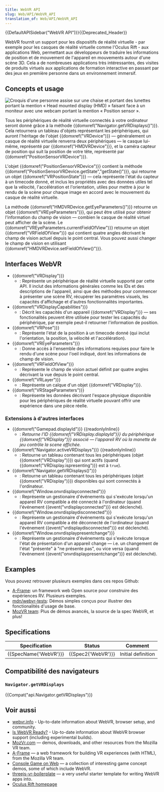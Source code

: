 ```yaml
---
title: WebVR API
slug: Web/API/WebVR_API
translation_of: Web/API/WebVR_API
---
```

{{DefaultAPISidebar("WebVR API")}}{{Deprecated_Header}}

WebVR fournit un support pour les dispositifs de réalité virtuelle - par exemple pour les casques de réalité virtuelle comme l'Oculus Rift - aux applications Web, permettant aux développeurs de traduire les informations de position et de mouvement de l'appareil en mouvements autour d'une scène 3D. Cela a de nombreuses applications très intéressantes, des visites de produits virtuels aux applications de formation interactive en passant par des jeux en première personne dans un environnement immersif.

## Concepts et usage

![Croquis d'une personne assise sur une chaise et portant des lunettes portant la mention « Head mounted display (HMD) » faisant face à un moniteur avec une webcam portant la mention « Position sensor ».](hw-setup.png)

Tous les périphériques de réalité virtuelle connectés à votre ordinateur seront donné grâce à la méthode {{domxref("Navigator.getVRDisplays()")}}. Cela retournera un tableau d'objets représentant les périphériques, qui auront l'héritage de l'objet {{domxref("VRDevice")}} — généralement un casque de réalité virtuelle renverra deux périphériques — le casque lui-même, représenté par {{domxref("HMDVRDevice")}}, et la caméra capteur de position qui suit la position de votre tête, représenté par {{domxref("PositionSensorVRDevice")}}.

L'objet {{domxref("PositionSensorVRDevice")}} contient la méthode {{domxref("PositionSensorVRDevice.getState","getState()")}}, qui retourne un objet {{domxref("VRPositionState")}} — cela représente l'état du capteur à un timecode donné, et inclus les propriétés avec des données utiles tel que la vélocité, l'accélération et l'orientation, utiles pour mettre à jour le rendu de la scène pour chaque image en accord avec le mouvement du casque de réalité virtuelle.

La méthode {{domxref("HMDVRDevice.getEyeParameters()")}} retourne un objet {{domxref("VREyeParameters")}}, qui peut être utilisé pour obtenir l'information du champ de vision — combien le casque de réalité virtuel peut afficher de la scène. Le {{domxref("VREyeParameters.currentFieldOfView")}} retourne un objet {{domxref("VRFieldOfView")}} qui contient quatre angles décrivant le champ de vision actuel depuis le point central. Vous pouvez aussi changer le champ de vision en utilisant {{domxref("HMDVRDevice.setFieldOfView()")}}.

## Interfaces WebVR

- {{domxref("VRDisplay")}}
  - : Représente un périphérique de réalité virtuelle supporté par cette API. Il inclut des informations générales comme les IDs et des descriptions de l'appareil, ainsi que des méthodes pour commencer à présenter une scène RV, récupérer les paramètres visuels, les capacités d'affichage et d'autres fonctionnalités importantes.
- {{domxref("VRDisplayCapabilities")}}
  - : Décrit les capacités d'un appareil {{domxref("VRDisplay")}} — ses fonctionalités peuvent être utilisée pour tester les capacités du périphérique, par exemple peut-il retourner l'information de position.
- {{domxref("VRPose")}}
  - : Représente l'état de la position à un timecode donné (qui inclut l'orientation, la position, la vélocité et l'accélération).
- {{domxref("VREyeParameters")}}
  - : Donne accès à l'ensemble des informations requises pour faire le rendu d'une scène pour l'oeil indiqué, dont les informations de champ de vision.
- {{domxref("VRFieldOfView")}}
  - : Représente le champ de vision actuel définit par quatre angles décrivant la vue depuis le point central.
- {{domxref("VRLayer")}}
  - : Représente un calque d'un objet {{domxref("VRDisplay")}}.
- {{domxref("VRStageParameters")}}
  - : Représente les données décrivant l'espace physique disponible pour les périphériques de réalité virtuelle pouvant offrir une expérience dans une pièce réelle.

### Extensions à d'autres interfaces

- {{domxref("Gamepad.displayId")}} {{readonlyInline}}
  - : _Retourne l'ID {{domxref("VRDisplay.displayId")}} du périphérique {{domxref("VRDisplay")}} associé — l'appareil RV où la manette de jeu contrôle la scene affichée._
- {{domxref("Navigator.activeVRDisplays")}} {{readonlyInline}}
  - : Retourne un tableau contenant tous les périphériques (objet {{domxref("VRDisplay")}}) qui sont actifs (quand {{domxref("VRDisplay.ispresenting")}} est à `true`).
- {{domxref("Navigator.getVRDisplays()")}}
  - : Retourne un tableau contenant tous les périphériques (objet {{domxref("VRDisplay")}}) disponibles qui sont connectés à l'ordinateur.
- {{domxref("Window.onvrdisplayconnected")}}
  - : Représente un gestionaire d'événements qui s'exécute lorsqu'un appareil RV compatible a été connecté à l'ordinateur (quand l'événement {{event("vrdisplayconnected")}} est déclenché).
- {{domxref("Window.onvrdisplaydisconnected")}}
  - : Représente un gestionaire d'événements qui s'exécute lorsqu'un appareil RV compatible a été déconnecté de l'ordinateur (quand l'événement {{event("vrdisplaydisconnected")}} est déclenché).
- {{domxref("Window.onvrdisplaypresentchange")}}
  - : Représente un gestionaire d'événements qui s'exécute lorsque l'état de présentation d'un appareil change — i.e. un changement de l'état "présente" à "ne présente pas", ou vice versa (quand l'événement {{event("onvrdisplaypresentchange")}} est déclenché).

## Examples

Vous pouvez retrouver plusieurs exemples dans ces repos Github:

- [A-Frame](https://github.com/aframevr/aframe): un framework web Open source pour construire des expériences RV. Plusieurs exemples.
- [mdn/webvr-tests](https://github.com/mdn/webvr-tests): Démos simples conçus pour illustrer des fonctionalités d'usage de base.
- [MozVR team](https://github.com/MozVR/): Plus de démos avancés, la source de la spec WebVR, et plus!

## Specifications

| Specification                | Status                   | Comment            |
| ---------------------------- | ------------------------ | ------------------ |
| {{SpecName('WebVR')}} | {{Spec2('WebVR')}} | Initial definition |

## Compatibilité des navigateurs

### `Navigator.getVRDisplays`

{{Compat("api.Navigator.getVRDisplays")}}

## Voir aussi

- [webvr.info](https://webvr.info) - Up-to-date information about WebVR, browser setup, and community.
- [Is WebVR Ready?](https://iswebvrready.com) - Up-to-date information about WebVR browser support (including experimental builds).
- [MozVr.com](http://mozvr.com/) — demos, downloads, and other resources from the Mozilla VR team.
- [A-Frame](https://aframe.io) — a web framework for building VR experiences (with HTML), from the Mozilla VR team.
- [Console Game on Web](http://dsmu.me/ConsoleGameOnWeb/) — a collection of interesting game concept demos, some of which include WebVR.
- [threejs-vr-boilerplate](https://github.com/MozVR/vr-web-examples/tree/master/threejs-vr-boilerplate) — a very useful starter template for writing WebVR apps into.
- [Oculus Rift homepage](https://developer.oculus.com/)
